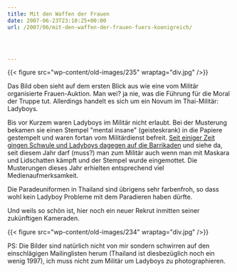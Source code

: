 ```yaml
---
title: Mit den Waffen der Frauen
date: 2007-06-23T23:10:25+00:00
url: /2007/06/mit-den-waffen-der-frauen-fuers-koenigreich/




---
```

{{< figure src="wp-content/old-images/235" wraptag="div.jpg" />}}

Das Bild oben sieht auf dem ersten Blick aus wie eine vom Militär organisierte Frauen-Auktion. Man wei? ja nie, was die Führung für die Moral der Truppe tut. Allerdings handelt es sich um ein Novum im Thai-Militär: Ladyboys.

Bis vor Kurzem waren Ladyboys im Militär nicht erlaubt. Bei der Musterung bekamen sie einen Stempel "mental insane" (geisteskrank) in die Papiere gestempelt und waren fortan vom Militärdienst befreit. [Seit einiger Zeit gingen Schwule und Ladyboys dagegen auf die Barrikaden][1] und siehe da, seit diesem Jahr darf (muss?) man zum Militär auch wenn man mit Maskara und Lidschatten kämpft und der Stempel wurde eingemottet. Die Musterungen dieses Jahr erhielten entsprechend viel Medienaufmerksamkeit.

Die Paradeuniformen in Thailand sind übrigens sehr farbenfroh, so dass wohl kein Ladyboy Probleme mit dem Paradieren haben dürfte.

Und weils so schön ist, hier noch ein neuer Rekrut inmitten seiner zukünftigen Kameraden.

{{< figure src="wp-content/old-images/234" wraptag="div.jpg" />}}

PS: Die Bilder sind natürlich nicht von mir sondern schwirren auf den einschlägigen Mailinglisten herum (Thailand ist diesbezüglich noch ein wenig 1997), ich muss nicht zum Militär um Ladyboys zu photographieren.

 [1]: http://gayboythailand.com/bangkok-thailand/diary-chalerm-is-on-tv-almost/
